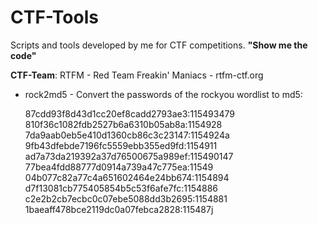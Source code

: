 # CTF-Tools

Scripts and tools developed by me for CTF competitions. <b>"Show me the code"</b>


<b>CTF-Team</b>: RTFM - Red Team Freakin' Maniacs - rtfm-ctf.org<br>


* rock2md5 - Convert the passwords of the rockyou wordlist to md5:

    87cdd93f8d43d1cc20ef8cadd2793ae3:115493479<br>
    810f36c1082fdb2527b6a6310b05ab8a:1154928<br>
    7da9aab0eb5e410d1360cb86c3c23147:1154924a<br>
    9fb43dfebde7196fc5559ebb355ed9fd:1154911<br>
    ad7a73da219392a37d76500675a989ef:115490147<br>
    77bea4fdd88777d0914a739a47c775ea:11549<br>
    04b077c82a77c4a651602464e24bb674:1154894<br>
    d7f13081cb775405854b5c53f6afe7fc:1154886<br>
    c2e2b2cb7ecbc0c07ebe5088dd3b2695:1154881<br>
    1baeaff478bce2119dc0a07febca2828:115487j

